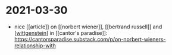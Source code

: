 # 2021-03-30

- nice [[article]] on [[norbert wiener]], [[bertrand russell]] and [[wittgenstein]] in [[cantor's paradise]]: https://cantorsparadise.substack.com/p/on-norbert-wieners-relationship-with

[//begin]: # "Autogenerated link references for markdown compatibility"
[wittgenstein]: ../wittgenstein "Wittgenstein"
[//end]: # "Autogenerated link references"